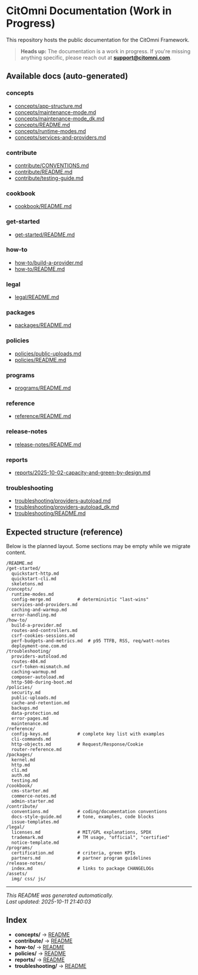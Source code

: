 # CitOmni Documentation (Work in Progress)

This repository hosts the public documentation for the CitOmni Framework.

> **Heads up:** The documentation is a work in progress. If you're missing anything specific, please reach out at **support@citomni.com**.

## Available docs (auto-generated)

### concepts
- [concepts/app-structure.md](./concepts/app-structure.md)
- [concepts/maintenance-mode.md](./concepts/maintenance-mode.md)
- [concepts/maintenance-mode_dk.md](./concepts/maintenance-mode_dk.md)
- [concepts/README.md](./concepts/README.md)
- [concepts/runtime-modes.md](./concepts/runtime-modes.md)
- [concepts/services-and-providers.md](./concepts/services-and-providers.md)

### contribute
- [contribute/CONVENTIONS.md](./contribute/CONVENTIONS.md)
- [contribute/README.md](./contribute/README.md)
- [contribute/testing-guide.md](./contribute/testing-guide.md)

### cookbook
- [cookbook/README.md](./cookbook/README.md)

### get-started
- [get-started/README.md](./get-started/README.md)

### how-to
- [how-to/build-a-provider.md](./how-to/build-a-provider.md)
- [how-to/README.md](./how-to/README.md)

### legal
- [legal/README.md](./legal/README.md)

### packages
- [packages/README.md](./packages/README.md)

### policies
- [policies/public-uploads.md](./policies/public-uploads.md)
- [policies/README.md](./policies/README.md)

### programs
- [programs/README.md](./programs/README.md)

### reference
- [reference/README.md](./reference/README.md)

### release-notes
- [release-notes/README.md](./release-notes/README.md)

### reports
- [reports/2025-10-02-capacity-and-green-by-design.md](./reports/2025-10-02-capacity-and-green-by-design.md)

### troubleshooting
- [troubleshooting/providers-autoload.md](./troubleshooting/providers-autoload.md)
- [troubleshooting/providers-autoload_dk.md](./troubleshooting/providers-autoload_dk.md)
- [troubleshooting/README.md](./troubleshooting/README.md)

## Expected structure (reference)

Below is the planned layout. Some sections may be empty while we migrate content.

```
/README.md
/get-started/
  quickstart-http.md
  quickstart-cli.md
  skeletons.md
/concepts/
  runtime-modes.md
  config-merge.md          # deterministic "last-wins"
  services-and-providers.md
  caching-and-warmup.md
  error-handling.md
/how-to/
  build-a-provider.md
  routes-and-controllers.md
  csrf-cookies-sessions.md
  perf-budgets-and-metrics.md  # p95 TTFB, RSS, req/watt-notes
  deployment-one.com.md
/troubleshooting/
  providers-autoload.md
  routes-404.md
  csrf-token-mismatch.md
  caching-warmup.md
  composer-autoload.md
  http-500-during-boot.md
/policies/
  security.md
  public-uploads.md
  cache-and-retention.md
  backups.md
  data-protection.md
  error-pages.md
  maintenance.md
/reference/
  config-keys.md           # complete key list with examples
  cli-commands.md
  http-objects.md          # Request/Response/Cookie
  router-reference.md
/packages/
  kernel.md
  http.md
  cli.md
  auth.md
  testing.md
/cookbook/
  cms-starter.md
  commerce-notes.md
  admin-starter.md
/contribute/
  conventions.md           # coding/documentation conventions
  docs-style-guide.md      # tone, examples, code blocks
  issue-templates.md
/legal/
  licenses.md              # MIT/GPL explanations, SPDX
  trademark.md             # TM usage, "official", "certified"
  notice-template.md
/programs/
  certification.md         # criteria, green KPIs
  partners.md              # partner program guidelines
/release-notes/
  index.md                 # links to package CHANGELOGs
/assets/
  img/ css/ js/
```

---
_This README was generated automatically._  
_Last updated: 2025-10-11 21:40:03_

<!-- AUTO-INDEX:BEGIN -->

## Index

- **concepts/** → [README](./concepts/README.md)
- **contribute/** → [README](./contribute/README.md)
- **how-to/** → [README](./how-to/README.md)
- **policies/** → [README](./policies/README.md)
- **reports/** → [README](./reports/README.md)
- **troubleshooting/** → [README](./troubleshooting/README.md)

<!-- AUTO-INDEX:END -->
